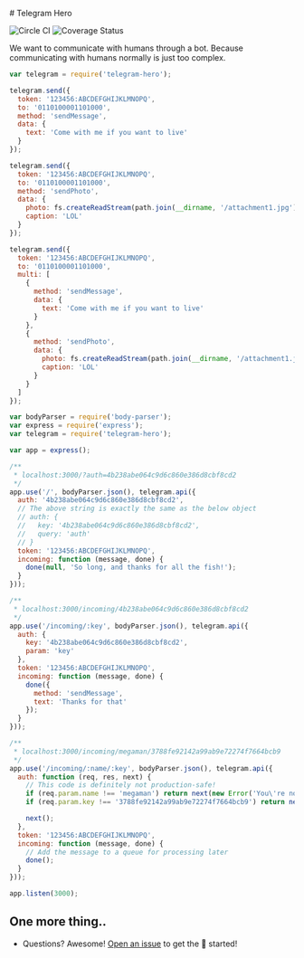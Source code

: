 # Telegram Hero

![Circle CI](https://circleci.com/gh/car-throttle/telegram-hero/tree/master.svg?style=shield)
![Coverage Status](https://coveralls.io/repos/car-throttle/telegram-hero/badge.svg?branch=master&service=github)

We want to communicate with humans through a bot. Because communicating with humans normally is just too complex.

```js
var telegram = require('telegram-hero');

telegram.send({
  token: '123456:ABCDEFGHIJKLMNOPQ',
  to: '0110100001101000',
  method: 'sendMessage',
  data: {
    text: 'Come with me if you want to live'
  }
});

telegram.send({
  token: '123456:ABCDEFGHIJKLMNOPQ',
  to: '0110100001101000',
  method: 'sendPhoto',
  data: {
    photo: fs.createReadStream(path.join(__dirname, '/attachment1.jpg')),
    caption: 'LOL'
  }
});

telegram.send({
  token: '123456:ABCDEFGHIJKLMNOPQ',
  to: '0110100001101000',
  multi: [
    {
      method: 'sendMessage',
      data: {
        text: 'Come with me if you want to live'
      }
    },
    {
      method: 'sendPhoto',
      data: {
        photo: fs.createReadStream(path.join(__dirname, '/attachment1.jpg')),
        caption: 'LOL'
      }
    }
  ]
});
```

```js
var bodyParser = require('body-parser');
var express = require('express');
var telegram = require('telegram-hero');

var app = express();

/**
 * localhost:3000/?auth=4b238abe064c9d6c860e386d8cbf8cd2
 */
app.use('/', bodyParser.json(), telegram.api({
  auth: '4b238abe064c9d6c860e386d8cbf8cd2',
  // The above string is exactly the same as the below object
  // auth: {
  //   key: '4b238abe064c9d6c860e386d8cbf8cd2',
  //   query: 'auth'
  // }
  token: '123456:ABCDEFGHIJKLMNOPQ',
  incoming: function (message, done) {
    done(null, 'So long, and thanks for all the fish!');
  }
}));

/**
 * localhost:3000/incoming/4b238abe064c9d6c860e386d8cbf8cd2
 */
app.use('/incoming/:key', bodyParser.json(), telegram.api({
  auth: {
    key: '4b238abe064c9d6c860e386d8cbf8cd2',
    param: 'key'
  },
  token: '123456:ABCDEFGHIJKLMNOPQ',
  incoming: function (message, done) {
    done({
      method: 'sendMessage',
      text: 'Thanks for that'
    });
  }
}));

/**
 * localhost:3000/incoming/megaman/3788fe92142a99ab9e72274f7664bcb9
 */
app.use('/incoming/:name/:key', bodyParser.json(), telegram.api({
  auth: function (req, res, next) {
    // This code is definitely not production-safe!
    if (req.param.name !== 'megaman') return next(new Error('You\'re not Megaman :('));
    if (req.param.key !== '3788fe92142a99ab9e72274f7664bcb9') return next(new Error('You are not Megaman :/'));

    next();
  },
  token: '123456:ABCDEFGHIJKLMNOPQ',
  incoming: function (message, done) {
    // Add the message to a queue for processing later
    done();
  }
}));

app.listen(3000);
```

## One more thing..

- Questions? Awesome! [Open an issue](https://github.com/car-throttle/telegram-hero/issues) to get the :tada: started!
